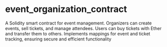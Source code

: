 # event_organization_contract
A Solidity smart contract for event management. Organizers can create events, sell tickets, and manage attendees. Users can buy tickets with Ether and transfer them to others. Implements mappings for event and ticket tracking, ensuring secure and efficient functionality
